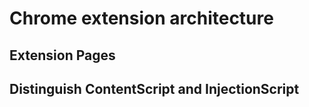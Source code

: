 # Chrome extension architecture

## Extension Pages

## Distinguish ContentScript and InjectionScript
